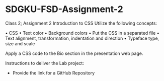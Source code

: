 # SDGKU-FSD-Assignment-2
Class 2; Assignment 2
Introduction to CSS
Utilize the following concepts:

• CSS
• Text color
• Background colors
• Put the CSS in a separated file
• Text alignment, transformation, indentation and direction
• Typeface type, size and scale

 

Apply a CSS code to the Bio section in the presentation web page.

 

Instructions to deliver the Lab project:

- Provide the link for a GitHub Repository
